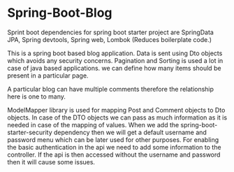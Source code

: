 # Spring-Boot-Blog
Sprint boot dependencies for spring boot starter project are SpringData JPA, Spring devtools, Spring web, Lombok (Reduces boilerplate code.)

This is a spring boot based blog application. Data is sent using Dto objects which avoids any security concerns.
Pagination and Sorting is used a lot in case of java based applications.
we can define how many items should be present in a particular page.

A particular blog can have multiple comments therefore the relationship here is one to many.

ModelMapper library is used for mapping Post and Comment objects to Dto objects. In case of the DTO objects we can pass
as much information as it is needed in case of the mapping of values.
When we add the spring-boot-starter-security dependency then we will get a default username and password menu which can be later
used for other purposes.
For enabling the basic authentication in the api we need to add some information to the controller. If the api is then accessed without the username and password then it will cause some issues.